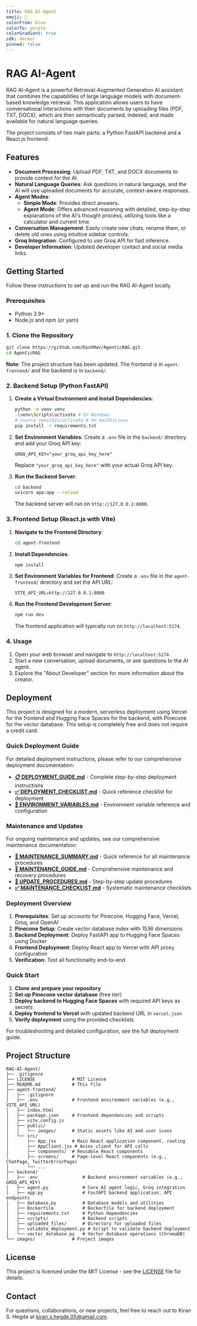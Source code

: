```yaml
---
title: RAG AI-Agent
emoji: 💬
colorFrom: blue
colorTo: purple
colorGradient: true
sdk: docker
pinned: false
---
```


# RAG AI-Agent

RAG AI-Agent is a powerful Retrieval-Augmented Generation AI assistant that combines the capabilities of large language models with document-based knowledge retrieval. This application allows users to have conversational interactions with their documents by uploading files (PDF, TXT, DOCX), which are then semantically parsed, indexed, and made available for natural language queries.

The project consists of two main parts: a Python FastAPI backend and a React.js frontend.

## Features

*   **Document Processing**: Upload PDF, TXT, and DOCX documents to provide context for the AI.
*   **Natural Language Queries**: Ask questions in natural language, and the AI will use uploaded documents for accurate, context-aware responses.
*   **Agent Modes**:
    *   **Simple Mode**: Provides direct answers.
    *   **Agent Mode**: Offers advanced reasoning with detailed, step-by-step explanations of the AI's thought process, utilizing tools like a calculator and current time.
*   **Conversation Management**: Easily create new chats, rename them, or delete old ones using intuitive sidebar controls.
*   **Groq Integration**: Configured to use Groq API for fast inference.
*   **Developer Information**: Updated developer contact and social media links.

## Getting Started

Follow these instructions to set up and run the RAG AI-Agent locally.

### Prerequisites

*   Python 3.9+
*   Node.js and npm (or yarn)

### 1. Clone the Repository

```bash
git clone https://github.com/DashMav/AgenticRAG.git
cd AgenticRAG
```

**Note**: The project structure has been updated. The frontend is in `agent-frontend/` and the backend is in `backend/`.

### 2. Backend Setup (Python FastAPI)

1.  **Create a Virtual Environment and Install Dependencies**:
    ```bash
    python -m venv venv
    .\venv\Scripts\activate # On Windows
    # source venv/bin/activate # On macOS/Linux
    pip install -r requirements.txt
    ```

2.  **Set Environment Variables**:
    Create a `.env` file in the `backend/` directory and add your Groq API key:
    ```
    GROQ_API_KEY="your_groq_api_key_here"
    ```
    Replace `"your_groq_api_key_here"` with your actual Groq API key.

3.  **Run the Backend Server**:
    ```bash
    cd backend
    uvicorn app:app --reload
    ```
    The backend server will run on `http://127.0.0.1:8000`.

### 3. Frontend Setup (React.js with Vite)

1.  **Navigate to the Frontend Directory**:
    ```bash
    cd agent-frontend
    ```

2.  **Install Dependencies**:
    ```bash
    npm install
    ```

3.  **Set Environment Variables for Frontend**:
    Create a `.env` file in the `agent-frontend/` directory and set the API URL:
    ```
    VITE_API_URL=http://127.0.0.1:8000
    ```

4.  **Run the Frontend Development Server**:
    ```bash
    npm run dev
    ```
    The frontend application will typically run on `http://localhost:5174`.

### 4. Usage

1.  Open your web browser and navigate to `http://localhost:5174`.
2.  Start a new conversation, upload documents, or ask questions to the AI agent.
3.  Explore the "About Developer" section for more information about the creator.

## Deployment

This project is designed for a modern, serverless deployment using Vercel for the frontend and Hugging Face Spaces for the backend, with Pinecone for the vector database. This setup is completely free and does not require a credit card.

### Quick Deployment Guide

For detailed deployment instructions, please refer to our comprehensive deployment documentation:

- **[📋 DEPLOYMENT_GUIDE.md](DEPLOYMENT_GUIDE.md)** - Complete step-by-step deployment instructions
- **[✅ DEPLOYMENT_CHECKLIST.md](DEPLOYMENT_CHECKLIST.md)** - Quick reference checklist for deployment
- **[🔧 ENVIRONMENT_VARIABLES.md](ENVIRONMENT_VARIABLES.md)** - Environment variable reference and configuration

### Maintenance and Updates

For ongoing maintenance and updates, see our comprehensive maintenance documentation:

- **[🔧 MAINTENANCE_SUMMARY.md](MAINTENANCE_SUMMARY.md)** - Quick reference for all maintenance procedures
- **[📖 MAINTENANCE_GUIDE.md](MAINTENANCE_GUIDE.md)** - Comprehensive maintenance and recovery procedures
- **[🔄 UPDATE_PROCEDURES.md](UPDATE_PROCEDURES.md)** - Step-by-step update procedures
- **[✅ MAINTENANCE_CHECKLIST.md](MAINTENANCE_CHECKLIST.md)** - Systematic maintenance checklists

### Deployment Overview

1. **Prerequisites**: Set up accounts for Pinecone, Hugging Face, Vercel, Groq, and OpenAI
2. **Pinecone Setup**: Create vector database index with 1536 dimensions
3. **Backend Deployment**: Deploy FastAPI app to Hugging Face Spaces using Docker
4. **Frontend Deployment**: Deploy React app to Vercel with API proxy configuration
5. **Verification**: Test all functionality end-to-end

### Quick Start

1. **Clone and prepare your repository**
2. **Set up Pinecone vector database** (free tier)
3. **Deploy backend to Hugging Face Spaces** with required API keys as secrets
4. **Deploy frontend to Vercel** with updated backend URL in `vercel.json`
5. **Verify deployment** using the provided checklists

For troubleshooting and detailed configuration, see the full deployment guide.

## Project Structure

```
RAG-AI-Agent/
├── .gitignore
├── LICENSE              # MIT License
├── README.md            # This file
├── agent-frontend/
│   ├── .gitignore
│   ├── .env             # Frontend environment variables (e.g., VITE_API_URL)
│   ├── index.html
│   ├── package.json     # Frontend dependencies and scripts
│   ├── vite.config.js
│   ├── public/
│   │   └── images/      # Static assets like AI and user icons
│   └── src/
│       ├── App.jsx      # Main React application component, routing
│       ├── AppClient.jsx # Axios client for API calls
│       ├── components/  # Reusable React components
│       ├── screens/     # Page-level React components (e.g., ChatPage, TwitterErrorPage)
│       └── ...
├── backend/
│   ├── .env                 # Backend environment variables (e.g., GROQ_API_KEY)
│   ├── agent.py             # Core AI agent logic, Groq integration
│   ├── app.py               # FastAPI backend application, API endpoints
│   ├── database.py          # Database models and utilities
│   ├── Dockerfile           # Dockerfile for backend deployment
│   ├── requirements.txt     # Python dependencies
│   ├── scripts/             # Backend scripts
│   ├── uploaded_files/      # Directory for uploaded files
│   ├── validate_deployment.py # Script to validate backend deployment
│   └── vector_database.py   # Vector database operations (ChromaDB)
└── images/              # Project images
```

## License

This project is licensed under the MIT License - see the [LICENSE](LICENSE) file for details.

## Contact

For questions, collaborations, or new projects, feel free to reach out to Kiran S. Hegde at [kiran.s.hegde.05@gmail.com](mailto:kiran.s.hegde.05@gmail.com).
